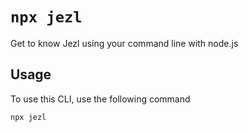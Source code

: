# `npx jezl`

Get to know Jezl using your command line with node.js

## Usage

To use this CLI, use the following command

```sh
npx jezl
```
